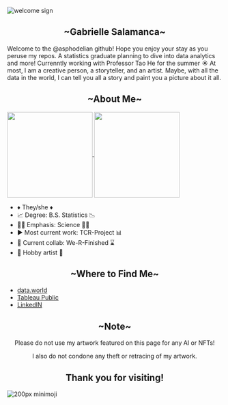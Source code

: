 ![welcome sign](https://user-images.githubusercontent.com/125179245/232682841-8da86327-7bc5-4c5c-a8c5-ba44fd04f424.png)
<h2 align = "center"> ~Gabrielle Salamanca~ </h2>

Welcome to the @asphodelian github! Hope you enjoy your stay as you peruse my repos.
A statistics graduate planning to dive into data analytics and more! 
Currenntly working with Professor Tao He for the summer ☀️
At most, I am a creative person, a storyteller, and an artist. Maybe, with all the data in the world, I can tell you all a story and paint you a picture about it all.

<h2 align = "center"> ~About Me~ </h2>

<a href="https://github.com/asphodelian/github-readme-stats">
  <img height=200 align="center" src="https://github-readme-stats.vercel.app/api?username=asphodelian&show_icons=true&theme=jolly" />
</a>
<a href="https://github.com/asphodelian/convoychat">
  <img height=200 align="center" src="https://github-readme-stats.vercel.app/api/top-langs?username=asphodelian&layout=compact&langs_count=8&card_width=320" />
</a>

<div class = "container">
 <ul class = "mb-0 pl-0 text-center">
  <li> ♦️ They/she ♦️  </li>
  <li> 📈 Degree: B.S. Statistics 📉 </li>
  <li> 🧑‍💻 Emphasis: Science 🧑‍💻 </li>
  <li> ▶️ Most current work: TCR-Project 📊 </li>
  <li> 🤝 Current collab: We-R-Finished ⌛ </li>
  <li> 🎨 Hobby artist 🎨  </li>
 </ul>
</div>

<h2 align = "center"> ~Where to Find Me~ </h2>

<div class = "container">
 <ul class = "mb-0 pl-0 text-center">
  <li> <a href = "https://data.world/asphodelian"> data.world </a> </li>
  <li> <a href = "https://public.tableau.com/app/profile/gabrielle.salamanca"> Tableau Public </a> </li>
  <li> <a href = "https://www.linkedin.com/in/gabrielle-salamanca-082312106/"> LinkedIN </a> </li>
 </ul>
</div>

<h2 align = "center"> ~Note~ </h2>
<p align="center">
Please do not use my artwork featured on this page for any AI or NFTs! 
</p>
<p align = "center">
I also do not condone any theft or retracing of my artwork.
</p>

<h2 align = "center"> Thank you for visiting! </h2>

![200px minimoji](https://github.com/asphodelian/asphodelian/assets/125179245/b855cc00-2ecd-42b9-89ac-4868a8ae25c3)

<!---
asphodelian/asphodelian is a ✨ special ✨ repository because its `README.md` (this file) appears on your GitHub profile.
You can click the Preview link to take a look at your changes.
--->
